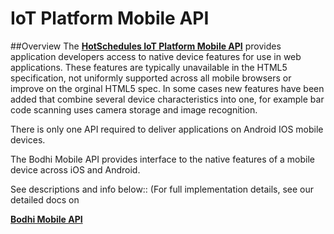 # IoT Platform Mobile API

##Overview
The **[HotSchedules IoT Platform Mobile API](http://mobileapi.bodhi.space)** provides application developers access to native device features for use in web applications. These features are typically unavailable in the HTML5 specification, not uniformly supported across all mobile browsers or improve on the orginal HTML5 spec. In some cases new features have been added that combine several device characteristics into one, for example bar code scanning uses camera storage and image recognition.

There is only one API required to deliver applications on Android IOS mobile devices.

The Bodhi Mobile API provides interface to the native features of a mobile device across iOS and Android.

See descriptions and info below:: (For full implementation details, see our detailed docs on 

**[Bodhi Mobile API](http://mobileapi.bodhi.space)**
